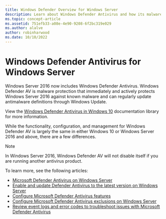 ```yaml
---
title: Windows Defender Overview for Windows Server
description: Learn about Windows Defender Antivirus and how its malware protection that immediately and actively protects Windows Server 2016 against known malware. 
ms.topic: concept-article
ms.assetid: 751efb33-a08e-4e90-9208-6f2bc319e029
ms.author: alalve
author: robinharwood
ms.date: 10/10/2022
---
```

# Windows Defender Antivirus for Windows Server

Windows Server 2016 now includes Windows Defender Antivirus. Windows Defender AV is malware protection that immediately and actively protects Windows Server 2016 against known malware and can regularly update antimalware definitions through Windows Update.

View the [Windows Defender Antivirus in Windows 10](/windows/threat-protection/windows-defender-antivirus/windows-defender-antivirus-in-windows-10) documentation library for more information.

While the functionality, configuration, and management for Windows Defender AV is largely the same in either Windows 10 or Windows Server 2016 and above, there are a few differences.

> [!NOTE]
> In Windows Server 2016, Windows Defender AV will not disable itself if you are running another antivirus product.

To learn more, see the following articles:

- [Microsoft Defender Antivirus on Windows Server](/microsoft-365/security/defender-endpoint/microsoft-defender-antivirus-on-windows-server)
- [Enable and update Defender Antivirus to the latest version on Windows Server](/microsoft-365/security/defender-endpoint/enable-update-mdav-to-latest-ws)
- [Configure Microsoft Defender Antivirus features](/microsoft-365/security/defender-endpoint/configure-microsoft-defender-antivirus-features)
- [Configure Microsoft Defender Antivirus exclusions on Windows Server](/microsoft-365/security/defender-endpoint/configure-server-exclusions-microsoft-defender-antivirus)
- [Review event logs and error codes to troubleshoot issues with Microsoft Defender Antivirus](/microsoft-365/security/defender-endpoint/troubleshoot-microsoft-defender-antivirus)
